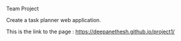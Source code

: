 Team Project

Create a task planner web application. 

This is the link to the page : https://deepanethesh.github.io/project1/

